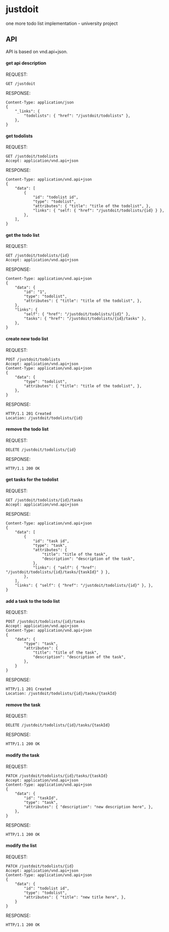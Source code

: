 # justdoit
one more todo list implementation - university project

## API
API is based on vnd.api+json.
#### get api description
REQUEST:
```
GET /justdoit
```
RESPONSE:
```
Content-Type: application/json
{
	"_links": {
		"todolists": { "href": "/justdoit/todolists" },
	},
}
```
#### get todolists
REQUEST:
```
GET /justdoit/todolists
Accept: application/vnd.api+json
```
RESPONSE:
```
Content-Type: application/vnd.api+json
{
	"data": [
		{
			"id": "todolist id",
			"type": "todolist",
			"attributes": { "title": "title of the todolist", },
			"links": { "self: { "href": "/justdoit/todolists/{id} } },
		},
	],
}
```
#### get the todo list
REQUEST:
```
GET /justdoit/todolists/{id}
Accept: application/vnd.api+json
```
RESPONSE:
```
Content-Type: application/vnd.api+json
{
	"data": {
		"id": "1",
		"type": "todolist",
		"attributes": { "title": "title of the todolist", },
	},
	"links": {
		"self": { "href": "/justdoit/todolists/{id}" },
		"tasks": { "href": "/justdoit/todolists/{id}/tasks" },
	},
}
```
#### create new todo list
REQUEST:
```
POST /justdoit/todolists
Accept: application/vnd.api+json
Content-Type: application/vnd.api+json
{
	"data": {
		"type": "todolist",
		"attributes": { "title": "title of the todolist", },
	},
}
```
RESPONSE:
```
HTTP/1.1 201 Created
Location: /justdoit/todolists/{id}
```
#### remove the todo list
REQUEST:
```
DELETE /justdoit/todolists/{id}
```
RESPONSE:
```
HTTP/1.1 200 OK
```
#### get tasks for the todolist
REQUEST:
```
GET /justdoit/todolists/{id}/tasks
Accept: application/vnd.api+json
```
RESPONSE:
```
Content-Type: application/vnd.api+json
{
	"data": [
		{
			"id": "task id",
			"type": "task",
			"attributes": {
				"title": "title of the task",
				"description": "description of the task",
			},
			"links": { "self": { "href": "/justdoit/todolists/{id}/tasks/{taskId}" } },
		},
	],
	"links": { "self": { "href": "/justdoit/todolists/{id}" }, },
}
```
#### add a task to the todo list
REQUEST:
```
POST /justdoit/todolists/{id}/tasks
Accept: application/vnd.api+json
Content-Type: application/vnd.api+json
{
	"data": {
		"type": "task",
		"attributes": {
			"title": "title of the task",
			"description": "description of the task",
		},
	}
}
```
RESPONSE:
```
HTTP/1.1 201 Created
Location: /justdoit/todolists/{id}/tasks/{taskId}
```
#### remove the task
REQUEST:
```
DELETE /justdoit/todolists/{id}/tasks/{taskId}
```
RESPONSE:
```
HTTP/1.1 200 OK
```
#### modify the task
REQUEST:
```
PATCH /justdoit/todolists/{id}/tasks/{taskId}
Accept: application/vnd.api+json
Content-Type: application/vnd.api+json
{
	"data": {
		"id": "taskId",
		"type": "task",
		"attributes": { "description": "new description here", },
	},
}
```
RESPONSE:
```
HTTP/1.1 200 OK
```
#### modify the list
REQUEST:
```
PATCH /justdoit/todolists/{id}
Accept: application/vnd.api+json
Content-Type: application/vnd.api+json
{
	"data": {
		"id": "todolist id",
		"type": "todolist",
		"attributes": { "title": "new title here", },
	}
}
```
RESPONSE:
```
HTTP/1.1 200 OK
```

